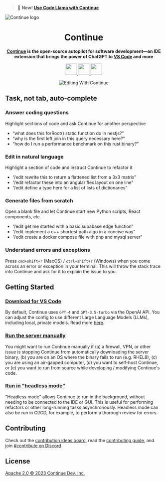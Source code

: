 > 🎁 **New! [Use Code Llama with Continue](https://continue.dev/docs/walkthroughs/codellama)**

![Continue logo](>c_d.png)

<h1 align="center">Continue</h1>

<div align="center">

**[Continue](https://continue.dev/docs) is the open-source autopilot for software development—an IDE extension that brings the power of ChatGPT to [VS Code](https://marketplace.visualstudio.com/items?itemName=Continue.continue) and more**

</div>

<div align="center">

<a target="_blank" href="https://opensource.org/licenses/Apache-2.0" style="background:none">
    <img src="https://img.shields.io/badge/License-Apache_2.0-blue.svg" style="height: 36px;" />
</a>
<a target="_blank" href="https://continue.dev/docs" style="background:none">
    <img src="https://img.shields.io/badge/continue_docs-%23BE1B55" style="height: 36px;" />
</a>
<a target="_blank" href="https://discord.gg/vapESyrFmJ" style="background:none">
    <img src="https://img.shields.io/badge/discord-join-continue.svg?labelColor=191937&color=6F6FF7&logo=discord" style="height: 36px;" />
</a>

![Editing With Continue](readme.gif)

</div>

## Task, not tab, auto-complete

### Answer coding questions

Highlight sections of code and ask Continue for another perspective

- “what does this forRoot() static function do in nestjs?”
- “why is the first left join in this query necessary here?”
- “how do I run a performance benchmark on this rust binary?”

### Edit in natural language

Highlight a section of code and instruct Continue to refactor it

- “/edit rewrite this to return a flattened list from a 3x3 matrix”
- “/edit refactor these into an angular flex layout on one line"
- “/edit define a type here for a list of lists of dictionaries”

### Generate files from scratch

Open a blank file and let Continue start new Python scripts, React components, etc.

- “/edit get me started with a basic supabase edge function”
- “/edit implement a c++ shortest path algo in a concise way”
- “/edit create a docker compose file with php and mysql server"

### Understand errors and exceptions

Press `cmd+shift+r` (MacOS) / `ctrl+shift+r` (Windows) when you come across an error or exception in your terminal. This will throw the stack trace into Continue and ask for it to explain the issue to you.

## Getting Started

### [Download for VS Code](https://marketplace.visualstudio.com/items?itemName=Continue.continue)

By default, Continue uses `GPT-4` and `GPT-3.5-turbo` via the OpenAI API. You can adjust the config to use different Large Language Models (LLMs), including local, private models. Read more [here](https://continue.dev/docs/customization/models).

### [Run the server manually](https://continue.dev/docs/walkthroughs/manually-run-continue)

You might want to run Continue manually if (a) a firewall, VPN, or other issue is stopping Continue from automatically downloading the server binary, (b) you are on an OS where the binary fails to run (e.g. RHEL8), (c) you are using an air-gapped computer, (d) you want to self-host Continue, or (e) you want to run from source while developing / modifying Continue's code.

### [Run in "headless mode"](https://continue.dev/docs/walkthroughs/headless-mode)

"Headless mode" allows Continue to run in the background, without needing to be connected to the IDE or GUI. This is useful for performing refactors or other long-running tasks asynchronously. Headless mode can also be run in CI/CD, for example, to perform a thorough review for errors.

## Contributing

Check out the [contribution ideas board](https://github.com/orgs/continuedev/projects/2), read the [contributing guide](https://github.com/continuedev/continue/blob/main/CONTRIBUTING.md), and join [#contribute on Discord](https://discord.gg/vapESyrFmJ)

## License

[Apache 2.0 © 2023 Continue Dev, Inc.](./LICENSE)
